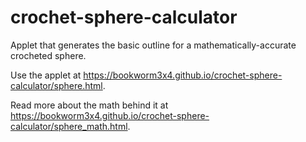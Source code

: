 # crochet-sphere-calculator
Applet that generates the basic outline for a mathematically-accurate crocheted sphere.

Use the applet at https://bookworm3x4.github.io/crochet-sphere-calculator/sphere.html.

Read more about the math behind it at https://bookworm3x4.github.io/crochet-sphere-calculator/sphere_math.html.
